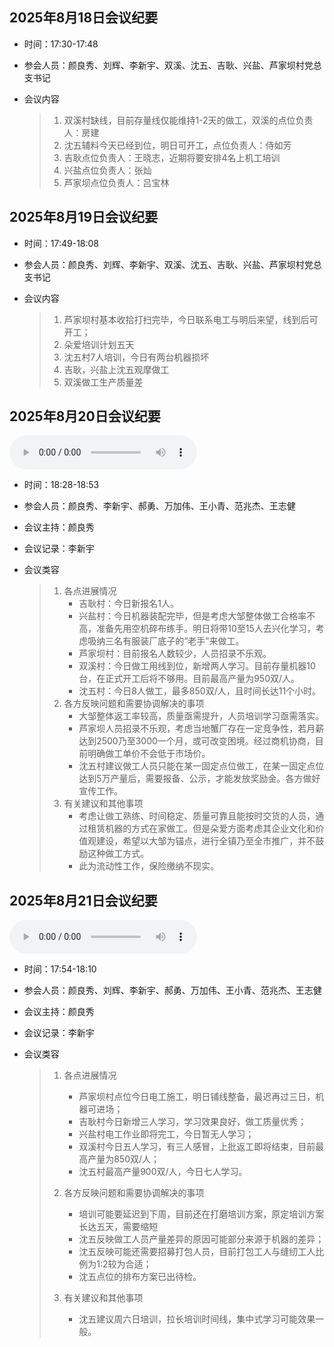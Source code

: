 ## 2025年8月18日会议纪要

- 时间：17:30-17:48

- 参会人员：颜良秀、刘辉、李新宇、双溪、沈五、吉耿、兴盐、芦家坝村党总支书记

- 会议内容

  > 1. 双溪村缺线，目前存量线仅能维持1-2天的做工，双溪的点位负责人：房建
  > 2. 沈五辅料今天已经到位，明日可开工，点位负责人：侍如芳
  > 3. 吉耿点位负责人：王晓志，近期将要安排4名上机工培训
  > 4. 兴盐点位负责人：张灿
  > 5. 芦家坝点位负责人：吕宝林

## 2025年8月19日会议纪要

- 时间：17:49-18:08

- 参会人员：颜良秀、刘辉、李新宇、双溪、沈五、吉耿、兴盐、芦家坝村党总支书记

- 会议内容

  > 1. 芦家坝村基本收拾打扫完毕，今日联系电工与明后来望，线到后可开工；
  > 2. 朵爱培训计划五天
  > 3. 沈五村7人培训，今日有两台机器损坏
  > 4. 吉耿，兴盐上沈五观摩做工
  > 5. 双溪做工生产质量差

## 2025年8月20日会议纪要

<audio controls>
  <source src="http://github.com/1123193271/duoai_record_meeting/raw/refs/heads/main/%E6%9C%B5%E7%88%B1%E4%BA%94%E6%9D%91%E7%82%B9%E4%BD%8D%E4%BC%9A%E8%AE%AE%E8%AE%B0%E5%BD%95/audio_source/2025%E5%B9%B48%E6%9C%8820%E6%97%A5.mp3" type="audio/mpeg">
</audio>


- 时间：18:28-18:53

- 参会人员：颜良秀、李新宇、郝勇、万加伟、王小青、范兆杰、王志健

- 会议主持：颜良秀

- 会议记录：李新宇

- 会议类容

  > 1. 各点进展情况
  >    - 吉耿村：今日新报名1人。
  >    - 兴盐村：今日机器装配完毕，但是考虑大邹整体做工合格率不高，准备先用空机碎布练手。明日将带10至15人去兴化学习，考虑吸纳三名有服装厂底子的“老手”来做工。
  >    - 芦家坝村：目前报名人数较少，人员招录不乐观。
  >    - 双溪村：今日做工用线到位，新增两人学习。目前存量机器10台，在正式开工后将不够用。目前最高产量为950双/人。
  >    - 沈五村：今日8人做工，最多850双/人，且时间长达11个小时。
  > 2. 各方反映问题和需要协调解决的事项
  >    - 大邹整体返工率较高，质量亟需提升，人员培训学习亟需落实。
  >    - 芦家坝人员招录不乐观，考虑当地蟹厂存在一定竞争性，若月薪达到2500乃至3000一个月，或可改变困境。经过商机协商，目前明确做工单价不会低于市场价。
  >    - 沈五村建议做工人员只能在某一固定点位做工，在某一固定点位达到5万产量后，需要报备、公示，才能发放奖励金。各方做好宣传工作。
  > 3. 有关建议和其他事项
  >    - 考虑让做工熟练、时间稳定、质量可靠且能按时交货的人员，通过租赁机器的方式在家做工。但是朵爱方面考虑其企业文化和价值观建设，希望以大邹为锚点，进行全镇乃至全市推广，并不鼓励这种做工方式。
  >    - 此为流动性工作，保险缴纳不现实。

## 2025年8月21日会议纪要

<audio controls>
  <source src="https://github.com/1123193271/duoai_record_meeting/raw/refs/heads/main/%E6%9C%B5%E7%88%B1%E4%BA%94%E6%9D%91%E7%82%B9%E4%BD%8D%E4%BC%9A%E8%AE%AE%E8%AE%B0%E5%BD%95/audio_source/2025%E5%B9%B48%E6%9C%8821%E6%97%A5.mp3" type="audio/mpeg">
</audio>

- 时间：17:54-18:10

- 参会人员：颜良秀、刘辉、李新宇、郝勇、万加伟、王小青、范兆杰、王志健

- 会议主持：颜良秀

- 会议记录：李新宇

- 会议类容

  > 1. 各点进展情况
  >
  >    - 芦家坝村点位今日电工施工，明日铺线整备，最迟再过三日，机器可进场；
  >    - 吉耿村今日新增三人学习，学习效果良好，做工质量优秀；
  >    - 兴盐村电工作业即将完工，今日暂无人学习；
  >    - 双溪村今日五人学习，有三人感冒，上批返工即将结束，目前最高产量为850双/人；
  >    - 沈五村最高产量900双/人，今日七人学习。
  >
  > 2. 各方反映问题和需要协调解决的事项
  >
  >    - 培训可能要延迟到下周，目前还在打磨培训方案，原定培训方案长达五天，需要缩短
  >    - 沈五反映做工人员产量差异的原因可能部分来源于机器的差异；
  >    - 沈五反映可能还需要招募打包人员，目前打包工人与缝纫工人比例为1:2较为合适；
  >    - 沈五点位的排布方案已出待检。
  >
  > 3. 有关建议和其他事项
  >
  >    - 沈五建议周六日培训，拉长培训时间线，集中式学习可能效果一般。
  >
  >      
